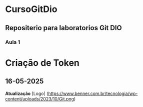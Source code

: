 # CursoGitDio
## Repositerio para laboratorios Git DIO
### Aula 1
# Criação de Token
## 16-05-2025
**Atualização**
[Logo] (https://www.benner.com.br/tecnologia/wp-content/uploads/2023/10/Git.png)
